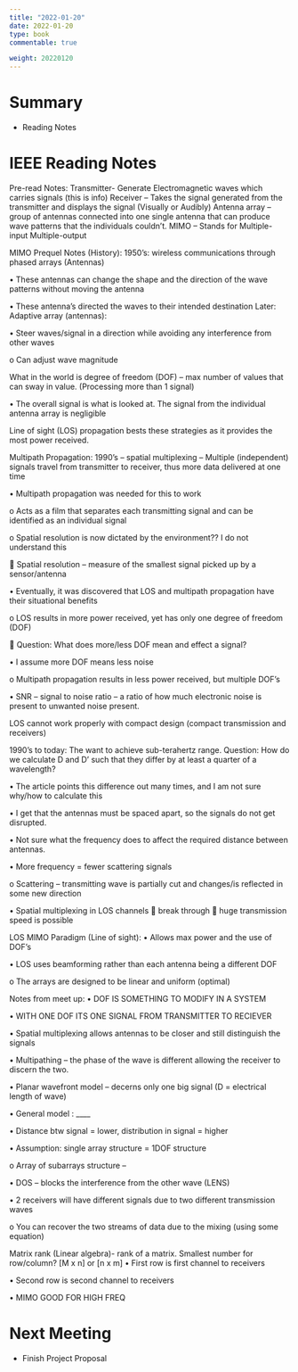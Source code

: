 ```yaml
---
title: "2022-01-20"
date: 2022-01-20
type: book
commentable: true

weight: 20220120
---
```


# Summary
- Reading Notes

# IEEE Reading Notes
Pre-read Notes:
Transmitter- Generate Electromagnetic waves which carries signals (this is info)
Receiver – Takes the signal generated from the transmitter and displays the signal (Visually or Audibly)
Antenna array – group of antennas connected into one single antenna that can produce wave patterns that the individuals couldn’t.
MIMO – Stands for Multiple-input Multiple-output

MIMO Prequel Notes (History):
1950’s: wireless communications through phased arrays (Antennas)

•	These antennas can change the shape and the direction of the wave patterns without moving the antenna

•	These antenna’s directed the waves to their intended destination
Later: Adaptive array (antennas):

•	Steer waves/signal in a direction while avoiding any interference from other waves

o	Can adjust wave magnitude

What in the world is degree of freedom (DOF) – max number of values that can sway in value. (Processing more than 1 signal)

•	The overall signal is what is looked at. The signal from the individual antenna array is negligible

Line of sight (LOS) propagation bests these strategies as it provides the most power received.






Multipath Propagation:
1990’s – spatial multiplexing – Multiple (independent) signals travel from transmitter to receiver, thus more data delivered at one time

•	Multipath propagation was needed for this to work

o	Acts as a film that separates each transmitting signal and can be identified as an individual signal

o	Spatial resolution is now dictated by the environment?? I do not understand this	

	Spatial resolution – measure of the smallest signal picked up by a sensor/antenna 

•	Eventually, it was discovered that LOS and multipath propagation have their situational benefits

o	LOS results in more power received, yet has only one degree of freedom (DOF)

	Question: What does more/less DOF mean and effect a signal?

•	I assume more DOF means less noise

o	Multipath propagation results in less power received, but multiple DOF’s

•	SNR – signal to noise ratio – a ratio of how much electronic noise is present to unwanted noise present.

LOS cannot work properly with compact design (compact transmission and receivers)

1990’s to today: 
The want to achieve sub-terahertz range.
Question: How do we calculate D and D’ such that they differ by at least a quarter of a wavelength?

•	The article points this difference out many times, and I am not sure why/how to calculate this

•	I get that the antennas must be spaced apart, so the signals do not get disrupted.

•	Not sure what the frequency does to affect the required distance between antennas.

•	More frequency = fewer scattering signals

o	Scattering – transmitting wave is partially cut and changes/is reflected in some new direction

•	Spatial multiplexing in LOS channels  break through  huge transmission speed is possible

LOS MIMO Paradigm (Line of sight):
•	Allows max power and the use of DOF’s

•	LOS uses beamforming rather than each antenna being a different DOF

o	The arrays are designed to be linear and uniform (optimal)



Notes from meet up: 
•	DOF IS SOMETHING TO MODIFY IN A SYSTEM

•	WITH ONE DOF ITS ONE SIGNAL FROM TRANSMITTER TO RECIEVER 

•	Spatial multiplexing allows antennas to be closer and still distinguish the signals

•	Multipathing – the phase of the wave is different allowing the receiver to discern the two.

•	Planar wavefront model – decerns only one big signal (D = electrical length of wave)

•	General model : ____

•	Distance btw signal = lower, distribution in signal = higher

•	Assumption: single array structure = 1DOF structure

o	Array of subarrays structure – 

•	DOS – blocks the interference from the other wave (LENS)

•	2 receivers will have different signals due to two different transmission waves

o	You can recover the two streams of data due to the mixing (using some equation)

Matrix rank (Linear algebra)- rank of a matrix.  Smallest number for row/column? [M x n] or [n x m]
•	First row is first channel to receivers

•	Second row is second channel to receivers 

•	MIMO GOOD FOR HIGH FREQ



# Next Meeting
- Finish Project Proposal 


